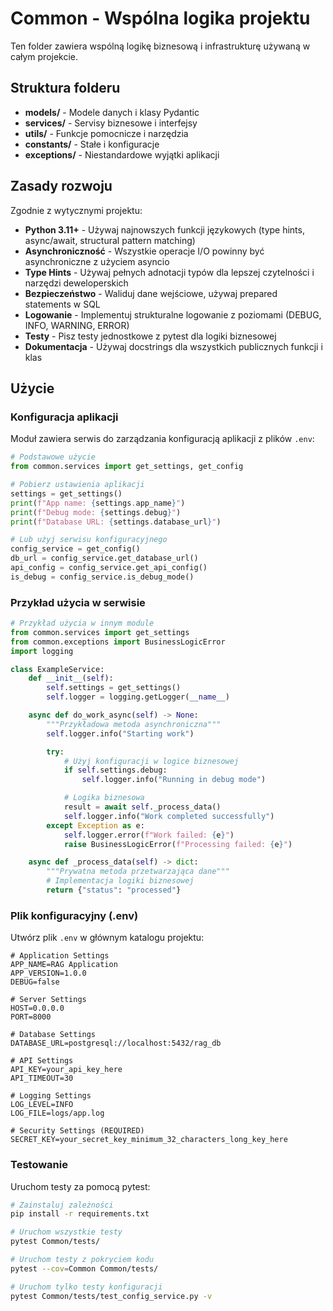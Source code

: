 # Common - Wspólna logika projektu

Ten folder zawiera wspólną logikę biznesową i infrastrukturę używaną w całym projekcie.

## Struktura folderu

- **models/** - Modele danych i klasy Pydantic
- **services/** - Servisy biznesowe i interfejsy
- **utils/** - Funkcje pomocnicze i narzędzia
- **constants/** - Stałe i konfiguracje
- **exceptions/** - Niestandardowe wyjątki aplikacji

## Zasady rozwoju

Zgodnie z wytycznymi projektu:

- **Python 3.11+** - Używaj najnowszych funkcji językowych (type hints, async/await, structural pattern matching)
- **Asynchroniczność** - Wszystkie operacje I/O powinny być asynchroniczne z użyciem asyncio
- **Type Hints** - Używaj pełnych adnotacji typów dla lepszej czytelności i narzędzi deweloperskich
- **Bezpieczeństwo** - Waliduj dane wejściowe, używaj prepared statements w SQL
- **Logowanie** - Implementuj strukturalne logowanie z poziomami (DEBUG, INFO, WARNING, ERROR)
- **Testy** - Pisz testy jednostkowe z pytest dla logiki biznesowej
- **Dokumentacja** - Używaj docstrings dla wszystkich publicznych funkcji i klas

## Użycie

### Konfiguracja aplikacji

Moduł zawiera serwis do zarządzania konfiguracją aplikacji z plików `.env`:

```python
# Podstawowe użycie
from common.services import get_settings, get_config

# Pobierz ustawienia aplikacji
settings = get_settings()
print(f"App name: {settings.app_name}")
print(f"Debug mode: {settings.debug}")
print(f"Database URL: {settings.database_url}")

# Lub użyj serwisu konfiguracyjnego
config_service = get_config()
db_url = config_service.get_database_url()
api_config = config_service.get_api_config()
is_debug = config_service.is_debug_mode()
```

### Przykład użycia w serwisie

```python
# Przykład użycia w innym module
from common.services import get_settings
from common.exceptions import BusinessLogicError
import logging

class ExampleService:
    def __init__(self):
        self.settings = get_settings()
        self.logger = logging.getLogger(__name__)

    async def do_work_async(self) -> None:
        """Przykładowa metoda asynchroniczna"""
        self.logger.info("Starting work")

        try:
            # Użyj konfiguracji w logice biznesowej
            if self.settings.debug:
                self.logger.info("Running in debug mode")

            # Logika biznesowa
            result = await self._process_data()
            self.logger.info("Work completed successfully")
        except Exception as e:
            self.logger.error(f"Work failed: {e}")
            raise BusinessLogicError(f"Processing failed: {e}")

    async def _process_data(self) -> dict:
        """Prywatna metoda przetwarzająca dane"""
        # Implementacja logiki biznesowej
        return {"status": "processed"}
```

### Plik konfiguracyjny (.env)

Utwórz plik `.env` w głównym katalogu projektu:

```env
# Application Settings
APP_NAME=RAG Application
APP_VERSION=1.0.0
DEBUG=false

# Server Settings
HOST=0.0.0.0
PORT=8000

# Database Settings
DATABASE_URL=postgresql://localhost:5432/rag_db

# API Settings
API_KEY=your_api_key_here
API_TIMEOUT=30

# Logging Settings
LOG_LEVEL=INFO
LOG_FILE=logs/app.log

# Security Settings (REQUIRED)
SECRET_KEY=your_secret_key_minimum_32_characters_long_key_here
```

### Testowanie

Uruchom testy za pomocą pytest:

```bash
# Zainstaluj zależności
pip install -r requirements.txt

# Uruchom wszystkie testy
pytest Common/tests/

# Uruchom testy z pokryciem kodu
pytest --cov=Common Common/tests/

# Uruchom tylko testy konfiguracji
pytest Common/tests/test_config_service.py -v
```